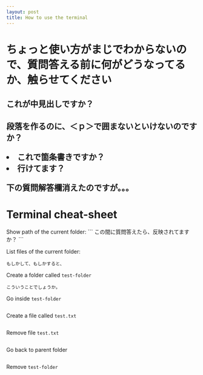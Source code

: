 ```yaml
---
layout: post
title: How to use the terminal
---
```


<p><h1>ちょっと使い方がまじでわからないので、質問答える前に何がどうなってるか、触らせてください</h1></p>

<h2>これが中見出しですか？<h2>

<p>段落を作るのに、＜ｐ＞で囲まないといけないのですか？</p>

<u1>
  <li>これで箇条書きですか？</li>
  <li>行けてます？</li>
</u1>

下の質問解答欄消えたのですが。。。

# Terminal cheat-sheet

<body>
Show path of the current folder:
```
この間に質問答えたら、反映されてますか？
```


List files of the current folder:
```
もしかして、もしかすると、
```

Create a folder called `test-folder`
```
こういうことでしょうか。
```

Go inside `test-folder`
```

```

Create a file called `test.txt`
```

```

Remove file `test.txt`
```

```

Go back to parent folder
```

```

Remove `test-folder`
```

```
